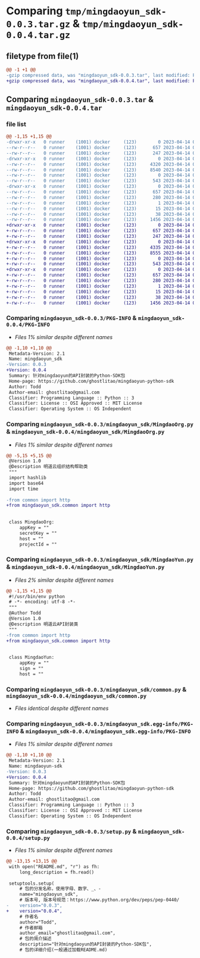 # Comparing `tmp/mingdaoyun_sdk-0.0.3.tar.gz` & `tmp/mingdaoyun_sdk-0.0.4.tar.gz`

## filetype from file(1)

```diff
@@ -1 +1 @@
-gzip compressed data, was "mingdaoyun_sdk-0.0.3.tar", last modified: Fri Apr 14 06:14:01 2023, max compression
+gzip compressed data, was "mingdaoyun_sdk-0.0.4.tar", last modified: Fri Apr 14 06:25:44 2023, max compression
```

## Comparing `mingdaoyun_sdk-0.0.3.tar` & `mingdaoyun_sdk-0.0.4.tar`

### file list

```diff
@@ -1,15 +1,15 @@
-drwxr-xr-x   0 runner    (1001) docker     (123)        0 2023-04-14 06:14:01.335882 mingdaoyun_sdk-0.0.3/
--rw-r--r--   0 runner    (1001) docker     (123)      657 2023-04-14 06:14:01.335882 mingdaoyun_sdk-0.0.3/PKG-INFO
--rw-r--r--   0 runner    (1001) docker     (123)      247 2023-04-14 06:13:44.000000 mingdaoyun_sdk-0.0.3/README.md
-drwxr-xr-x   0 runner    (1001) docker     (123)        0 2023-04-14 06:14:01.331882 mingdaoyun_sdk-0.0.3/mingdaoyun_sdk/
--rw-r--r--   0 runner    (1001) docker     (123)     4320 2023-04-14 06:13:44.000000 mingdaoyun_sdk-0.0.3/mingdaoyun_sdk/MingdaoOrg.py
--rw-r--r--   0 runner    (1001) docker     (123)     8540 2023-04-14 06:13:44.000000 mingdaoyun_sdk-0.0.3/mingdaoyun_sdk/MingdaoYun.py
--rw-r--r--   0 runner    (1001) docker     (123)        0 2023-04-14 06:13:44.000000 mingdaoyun_sdk-0.0.3/mingdaoyun_sdk/__init__.py
--rw-r--r--   0 runner    (1001) docker     (123)      543 2023-04-14 06:13:44.000000 mingdaoyun_sdk-0.0.3/mingdaoyun_sdk/common.py
-drwxr-xr-x   0 runner    (1001) docker     (123)        0 2023-04-14 06:14:01.331882 mingdaoyun_sdk-0.0.3/mingdaoyun_sdk.egg-info/
--rw-r--r--   0 runner    (1001) docker     (123)      657 2023-04-14 06:14:01.000000 mingdaoyun_sdk-0.0.3/mingdaoyun_sdk.egg-info/PKG-INFO
--rw-r--r--   0 runner    (1001) docker     (123)      280 2023-04-14 06:14:01.000000 mingdaoyun_sdk-0.0.3/mingdaoyun_sdk.egg-info/SOURCES.txt
--rw-r--r--   0 runner    (1001) docker     (123)        1 2023-04-14 06:14:01.000000 mingdaoyun_sdk-0.0.3/mingdaoyun_sdk.egg-info/dependency_links.txt
--rw-r--r--   0 runner    (1001) docker     (123)       15 2023-04-14 06:14:01.000000 mingdaoyun_sdk-0.0.3/mingdaoyun_sdk.egg-info/top_level.txt
--rw-r--r--   0 runner    (1001) docker     (123)       38 2023-04-14 06:14:01.335882 mingdaoyun_sdk-0.0.3/setup.cfg
--rw-r--r--   0 runner    (1001) docker     (123)     1456 2023-04-14 06:13:44.000000 mingdaoyun_sdk-0.0.3/setup.py
+drwxr-xr-x   0 runner    (1001) docker     (123)        0 2023-04-14 06:25:44.014514 mingdaoyun_sdk-0.0.4/
+-rw-r--r--   0 runner    (1001) docker     (123)      657 2023-04-14 06:25:44.014514 mingdaoyun_sdk-0.0.4/PKG-INFO
+-rw-r--r--   0 runner    (1001) docker     (123)      247 2023-04-14 06:25:34.000000 mingdaoyun_sdk-0.0.4/README.md
+drwxr-xr-x   0 runner    (1001) docker     (123)        0 2023-04-14 06:25:44.010514 mingdaoyun_sdk-0.0.4/mingdaoyun_sdk/
+-rw-r--r--   0 runner    (1001) docker     (123)     4335 2023-04-14 06:25:34.000000 mingdaoyun_sdk-0.0.4/mingdaoyun_sdk/MingdaoOrg.py
+-rw-r--r--   0 runner    (1001) docker     (123)     8555 2023-04-14 06:25:34.000000 mingdaoyun_sdk-0.0.4/mingdaoyun_sdk/MingdaoYun.py
+-rw-r--r--   0 runner    (1001) docker     (123)        0 2023-04-14 06:25:34.000000 mingdaoyun_sdk-0.0.4/mingdaoyun_sdk/__init__.py
+-rw-r--r--   0 runner    (1001) docker     (123)      543 2023-04-14 06:25:34.000000 mingdaoyun_sdk-0.0.4/mingdaoyun_sdk/common.py
+drwxr-xr-x   0 runner    (1001) docker     (123)        0 2023-04-14 06:25:44.014514 mingdaoyun_sdk-0.0.4/mingdaoyun_sdk.egg-info/
+-rw-r--r--   0 runner    (1001) docker     (123)      657 2023-04-14 06:25:44.000000 mingdaoyun_sdk-0.0.4/mingdaoyun_sdk.egg-info/PKG-INFO
+-rw-r--r--   0 runner    (1001) docker     (123)      280 2023-04-14 06:25:44.000000 mingdaoyun_sdk-0.0.4/mingdaoyun_sdk.egg-info/SOURCES.txt
+-rw-r--r--   0 runner    (1001) docker     (123)        1 2023-04-14 06:25:44.000000 mingdaoyun_sdk-0.0.4/mingdaoyun_sdk.egg-info/dependency_links.txt
+-rw-r--r--   0 runner    (1001) docker     (123)       15 2023-04-14 06:25:44.000000 mingdaoyun_sdk-0.0.4/mingdaoyun_sdk.egg-info/top_level.txt
+-rw-r--r--   0 runner    (1001) docker     (123)       38 2023-04-14 06:25:44.014514 mingdaoyun_sdk-0.0.4/setup.cfg
+-rw-r--r--   0 runner    (1001) docker     (123)     1456 2023-04-14 06:25:34.000000 mingdaoyun_sdk-0.0.4/setup.py
```

### Comparing `mingdaoyun_sdk-0.0.3/PKG-INFO` & `mingdaoyun_sdk-0.0.4/PKG-INFO`

 * *Files 1% similar despite different names*

```diff
@@ -1,10 +1,10 @@
 Metadata-Version: 2.1
 Name: mingdaoyun_sdk
-Version: 0.0.3
+Version: 0.0.4
 Summary: 针对mingdaoyun的API封装的Python-SDK包
 Home-page: https://github.com/ghostlitao/mingdaoyun-python-sdk
 Author: Todd
 Author-email: ghostlitao@gmail.com
 Classifier: Programming Language :: Python :: 3
 Classifier: License :: OSI Approved :: MIT License
 Classifier: Operating System :: OS Independent
```

### Comparing `mingdaoyun_sdk-0.0.3/mingdaoyun_sdk/MingdaoOrg.py` & `mingdaoyun_sdk-0.0.4/mingdaoyun_sdk/MingdaoOrg.py`

 * *Files 1% similar despite different names*

```diff
@@ -5,15 +5,15 @@
 @Version 1.0
 @Description 明道云组织结构帮助类
 """
 import hashlib
 import base64
 import time
 
-from common import http
+from mingdaoyun_sdk.common import http
 
 
 class MingdaoOrg:
     appKey = ""
     secretKey = ""
     host = ""
     projectId = ""
```

### Comparing `mingdaoyun_sdk-0.0.3/mingdaoyun_sdk/MingdaoYun.py` & `mingdaoyun_sdk-0.0.4/mingdaoyun_sdk/MingdaoYun.py`

 * *Files 2% similar despite different names*

```diff
@@ -1,15 +1,15 @@
 #!/usr/bin/env python
 # -*- encoding: utf-8 -*-
 """
 @Author Todd
 @Version 1.0
 @Description 明道云API封装类
 """
-from common import http
+from mingdaoyun_sdk.common import http
 
 
 class MingdaoYun:
     appKey = ""
     sign = ""
     host = ""
```

### Comparing `mingdaoyun_sdk-0.0.3/mingdaoyun_sdk/common.py` & `mingdaoyun_sdk-0.0.4/mingdaoyun_sdk/common.py`

 * *Files identical despite different names*

### Comparing `mingdaoyun_sdk-0.0.3/mingdaoyun_sdk.egg-info/PKG-INFO` & `mingdaoyun_sdk-0.0.4/mingdaoyun_sdk.egg-info/PKG-INFO`

 * *Files 1% similar despite different names*

```diff
@@ -1,10 +1,10 @@
 Metadata-Version: 2.1
 Name: mingdaoyun-sdk
-Version: 0.0.3
+Version: 0.0.4
 Summary: 针对mingdaoyun的API封装的Python-SDK包
 Home-page: https://github.com/ghostlitao/mingdaoyun-python-sdk
 Author: Todd
 Author-email: ghostlitao@gmail.com
 Classifier: Programming Language :: Python :: 3
 Classifier: License :: OSI Approved :: MIT License
 Classifier: Operating System :: OS Independent
```

### Comparing `mingdaoyun_sdk-0.0.3/setup.py` & `mingdaoyun_sdk-0.0.4/setup.py`

 * *Files 1% similar despite different names*

```diff
@@ -13,15 +13,15 @@
 with open("README.md", "r") as fh:
     long_description = fh.read()
 
 setuptools.setup(
     # 包的分发名称，使用字母、数字、_、-
     name="mingdaoyun_sdk",
     # 版本号, 版本号规范：https://www.python.org/dev/peps/pep-0440/
-    version="0.0.3",
+    version="0.0.4",
     # 作者名
     author="Todd",
     # 作者邮箱
     author_email="ghostlitao@gmail.com",
     # 包的简介描述
     description="针对mingdaoyun的API封装的Python-SDK包",
     # 包的详细介绍(一般通过加载README.md)
```

